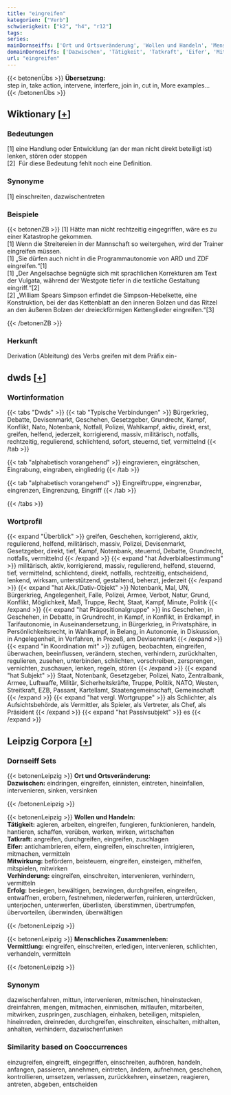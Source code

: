 ```yaml
---
title: "eingreifen"
kategorien: ["Verb"]
schwierigkeit: ["k2", "h4", "r12"]
tags:
series:
mainDornseiffs: ['Ort und Ortsveränderung', 'Wollen und Handeln', 'Menschliches Zusammenleben']
domainDornseiffs: ['Dazwischen', 'Tätigkeit', 'Tatkraft', 'Eifer', 'Mitwirkung', 'Verhinderung', 'Erfolg', 'Vermittlung']
url: "eingreifen"
---
```


{{< betonenÜbs >}}
**Übersetzung:**  
step in, take action, intervene, interfere, join in, cut in, More examples...  
{{< /betonenÜbs >}}

## Wiktionary [[+](https://de.wiktionary.org/wiki/eingreifen)]

### Bedeutungen
[1] eine Handlung oder Entwicklung (an der man nicht direkt beteiligt ist) lenken, stören oder stoppen  
[2]  Für diese Bedeutung fehlt noch eine Definition.  

### Synonyme
[1] einschreiten, dazwischentreten  

### Beispiele
{{< betonenZB >}}
[1] Hätte man nicht rechtzeitig eingegriffen, wäre es zu einer Katastrophe gekommen.  
[1] Wenn die Streitereien in der Mannschaft so weitergehen, wird der Trainer eingreifen müssen.  
[1] „Sie dürfen auch nicht in die Programmautonomie von ARD und ZDF eingreifen.“[1]  
[1] „Der Angelsachse begnügte sich mit sprachlichen Korrekturen am Text der Vulgata, während der Westgote tiefer in die textliche Gestaltung eingriff.“[2]  
[2] „William Spears Simpson erfindet die Simpson-Hebelkette, eine Konstruktion, bei der das Kettenblatt an den inneren Bolzen und das Ritzel an den äußeren Bolzen der dreieckförmigen Kettenglieder eingreifen.“[3]  

{{< /betonenZB >}}
### Herkunft
Derivation (Ableitung) des Verbs greifen mit dem Präfix ein-  



## dwds [[+](https://www.dwds.de/wb/eingreifen)]

### Wortinformation
{{< tabs "Dwds" >}}
{{< tab "Typische Verbindungen" >}}
Bürgerkrieg, Debatte, Devisenmarkt, Geschehen, Gesetzgeber, Grundrecht, Kampf, Konflikt, Nato, Notenbank, Notfall, Polizei, Wahlkampf, aktiv, direkt, erst, greifen, helfend, jederzeit, korrigierend, massiv, militärisch, notfalls, rechtzeitig, regulierend, schlichtend, sofort, steuernd, tief, vermittelnd
{{< /tab >}}

{{< tab "alphabetisch vorangehend" >}}
eingravieren, eingrätschen, Eingrabung, eingraben, eingliedrig
{{< /tab >}}

{{< tab "alphabetisch vorangehend" >}}
Eingreiftruppe, eingrenzbar, eingrenzen, Eingrenzung, Eingriff
{{< /tab >}}

{{< /tabs >}}

### Wortprofil
{{< expand "Überblick" >}} greifen, Geschehen, korrigierend, aktiv, regulierend, helfend, militärisch, massiv, Polizei, Devisenmarkt, Gesetzgeber, direkt, tief, Kampf, Notenbank, steuernd, Debatte, Grundrecht, notfalls, vermittelnd {{< /expand >}}
{{< expand "hat Adverbialbestimmung" >}} militärisch, aktiv, korrigierend, massiv, regulierend, helfend, steuernd, tief, vermittelnd, schlichtend, direkt, notfalls, rechtzeitig, entscheidend, lenkend, wirksam, unterstützend, gestaltend, beherzt, jederzeit {{< /expand >}}
{{< expand "hat Akk./Dativ-Objekt" >}} Notenbank, Mal, UN, Bürgerkrieg, Angelegenheit, Falle, Polizei, Armee, Verbot, Natur, Grund, Konflikt, Möglichkeit, Maß, Truppe, Recht, Staat, Kampf, Minute, Politik {{< /expand >}}
{{< expand "hat Präpositionalgruppe" >}} ins Geschehen, in Geschehen, in Debatte, in Grundrecht, in Kampf, in Konflikt, in Erdkampf, in Tarifautonomie, in Auseinandersetzung, in Bürgerkrieg, in Privatsphäre, in Persönlichkeitsrecht, in Wahlkampf, in Belang, in Autonomie, in Diskussion, in Angelegenheit, in Verfahren, in Prozeß, am Devisenmarkt {{< /expand >}}
{{< expand "in Koordination mit" >}} zufügen, beobachten, eingreifen, überwachen, beeinflussen, verändern, stechen, verhindern, zurückhalten, regulieren, zusehen, unterbinden, schlichten, vorschreiben, zersprengen, vernichten, zuschauen, lenken, regeln, stören {{< /expand >}}
{{< expand "hat Subjekt" >}} Staat, Notenbank, Gesetzgeber, Polizei, Nato, Zentralbank, Armee, Luftwaffe, Militär, Sicherheitskräfte, Truppe, Politik, NATO, Westen, Streitkraft, EZB, Passant, Kartellamt, Staatengemeinschaft, Gemeinschaft {{< /expand >}}
{{< expand "hat vergl. Wortgruppe" >}} als Schlichter, als Aufsichtsbehörde, als Vermittler, als Spieler, als Vertreter, als Chef, als Präsident {{< /expand >}}
{{< expand "hat Passivsubjekt" >}} es {{< /expand >}}

## Leipzig Corpora [[+](https://corpora.uni-leipzig.de/en/res?word=eingreifen&corpusId=deu_newscrawl-public_2018)]

### Dornseiff Sets
{{< betonenLeipzig >}}
**Ort und Ortsveränderung:**  
**Dazwischen:** eindringen, eingreifen, einnisten, eintreten, hineinfallen, intervenieren, sinken, versinken  

{{< /betonenLeipzig >}}


{{< betonenLeipzig >}}
**Wollen und Handeln:**  
**Tätigkeit:** agieren, arbeiten, eingreifen, fungieren, funktionieren, handeln, hantieren, schaffen, verüben, werken, wirken, wirtschaften  
**Tatkraft:** angreifen, durchgreifen, eingreifen, zuschlagen  
**Eifer:** antichambrieren, eifern, eingreifen, einschreiten, intrigieren, mitmachen, vermitteln  
**Mitwirkung:** befördern, beisteuern, eingreifen, einsteigen, mithelfen, mitspielen, mitwirken  
**Verhinderung:** eingreifen, einschreiten, intervenieren, verhindern, vermitteln  
**Erfolg:** besiegen, bewältigen, bezwingen, durchgreifen, eingreifen, entwaffnen, erobern, festnehmen, niederwerfen, ruinieren, unterdrücken, unterjochen, unterwerfen, überlisten, überstimmen, übertrumpfen, übervorteilen, überwinden, überwältigen  

{{< /betonenLeipzig >}}


{{< betonenLeipzig >}}
**Menschliches Zusammenleben:**  
**Vermittlung:** eingreifen, einschreiten, erledigen, intervenieren, schlichten, verhandeln, vermitteln  

{{< /betonenLeipzig >}}

### Synonym
dazwischenfahren, mittun, intervenieren, mitmischen, hineinstecken, dreinfahren, mengen, mitmachen, einmischen, mitlaufen, mitarbeiten, mitwirken, zuspringen, zuschlagen, einhaken, beteiligen, mitspielen, hineinreden, dreinreden, durchgreifen, einschreiten, einschalten, mithalten, anhalten, verhindern, dazwischenfunken


### Similarity based on Cooccurrences
einzugreifen, eingreift, eingegriffen, einschreiten, aufhören, handeln, anfangen, passieren, annehmen, eintreten, ändern, aufnehmen, geschehen, kontrollieren, umsetzen, verlassen, zurückkehren, einsetzen, reagieren, antreten, abgeben, entscheiden


